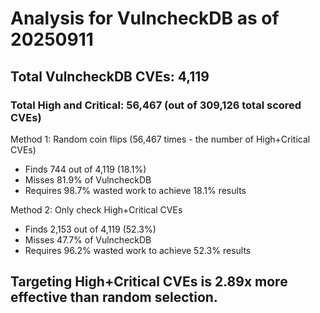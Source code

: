 # Analysis for VulncheckDB as of 20250911

## Total VulncheckDB CVEs: 4,119
### Total High and Critical: 56,467 (out of 309,126 total scored CVEs)

Method 1: Random coin flips (56,467 times - the number of High+Critical CVEs)
  - Finds 744 out of 4,119 (18.1%)
  - Misses 81.9% of VulncheckDB
  - Requires 98.7% wasted work to achieve 18.1% results

Method 2: Only check High+Critical CVEs
  - Finds 2,153 out of 4,119 (52.3%)
  - Misses 47.7% of VulncheckDB
  - Requires 96.2% wasted work to achieve 52.3% results

## Targeting High+Critical CVEs is 2.89x more effective than random selection.
